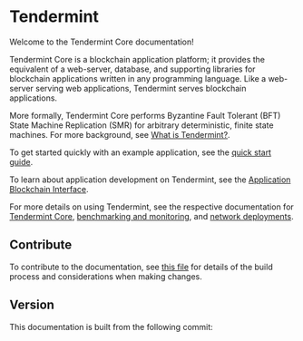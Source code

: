 # Tendermint

Welcome to the Tendermint Core documentation!

Tendermint Core is a blockchain application platform; it provides the equivalent
of a web-server, database, and supporting libraries for blockchain applications
written in any programming language. Like a web-server serving web applications,
Tendermint serves blockchain applications.

More formally, Tendermint Core performs Byzantine Fault Tolerant (BFT)
State Machine Replication (SMR) for arbitrary deterministic, finite state machines.
For more background, see [What is
Tendermint?](introduction/what-is-tendermint.md).

To get started quickly with an example application, see the [quick start guide](introduction/quick-start.md).

To learn about application development on Tendermint, see the [Application Blockchain Interface](spec/abci/).

For more details on using Tendermint, see the respective documentation for
[Tendermint Core](tendermint-core/), [benchmarking and monitoring](tools/), and [network deployments](networks/).

## Contribute

To contribute to the documentation, see [this file](https://github.com/zlyzol/tendermint-0.32.3/blob/master/docs/DOCS_README.md) for details of the build process and
considerations when making changes.

## Version

This documentation is built from the following commit:
